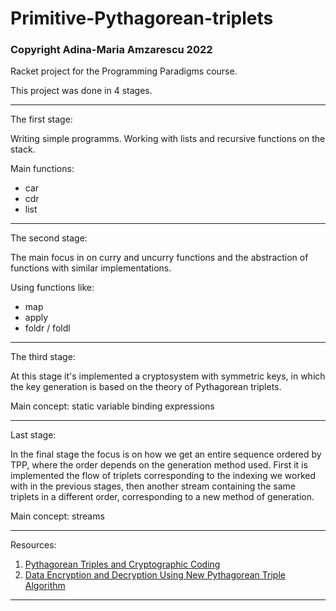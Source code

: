 # Primitive-Pythagorean-triplets
### Copyright Adina-Maria Amzarescu 2022

Racket project for the Programming Paradigms course.

This project was done in 4 stages.

___________________________________________________________

The first stage:

   Writing simple programms. Working with lists and
   recursive functions on the stack.
   
   Main functions:
   * car
   * cdr
   * list
___________________________________________________________

The second stage:

   The main focus in on curry and uncurry functions and 
   the abstraction of functions with similar implementations.
   
   Using functions like:
   * map
   * apply
   * foldr / foldl
___________________________________________________________

The third stage:

   At this stage it's implemented a cryptosystem with 
   symmetric keys, in which the key generation is based on 
   the theory of Pythagorean triplets.

   Main concept: static variable binding expressions
___________________________________________________________

Last stage:

In the final stage the focus is on how we get an entire 
sequence ordered by TPP, where the order depends on the 
generation method used. First it is implemented the flow 
of triplets corresponding to the indexing we worked with 
in the previous stages, then another stream containing the 
same triplets in a different order, corresponding to a new 
method of generation.

Main concept: streams
___________________________________________________________

Resources:

1. [Pythagorean Triples and Cryptographic Coding](https://arxiv.org/ftp/arxiv/papers/1004/1004.3770.pdf)
2. [Data Encryption and Decryption Using New
Pythagorean Triple Algorithm](http://www.iaeng.org/publication/WCE2014/WCE2014_pp516-519.pdf)

___________________________________________________________

